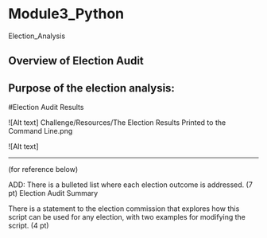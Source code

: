 # Module3_Python
Election_Analysis




## Overview of Election Audit

## Purpose of the election analysis:

#Election Audit Results


![Alt text] Challenge/Resources/The Election Results Printed to the Command Line.png

![Alt text]


-----------------------------
(for reference below)

ADD:
There is a bulleted list where each election outcome is addressed. (7 pt)
Election Audit Summary

There is a statement to the election commission that explores how this script can be used for any election, with two examples for modifying the script. (4 pt)
